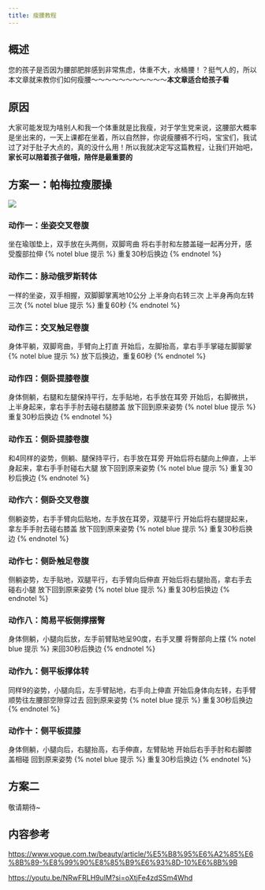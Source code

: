 ```yaml
---
title: 瘦腰教程
---
```


## **概述**

您的孩子是否因为腰部肥胖感到非常焦虑，体重不大，水桶腰！？挺气人的，所以本文章就来教你们如何瘦腰～～～～～～～～～～～**本文章适合给孩子看**

## **原因**

大家可能发现为啥别人和我一个体重就是比我瘦，对于学生党来说，这腰部大概率是坐出来的，一天上课都在坐着，所以自然胖，你说瘦腰裤不行吗，宝宝们，我试过了对于肚子大点的，真的没什么用！所以我就决定写这篇教程，让我们开始吧，**家长可以陪着孩子做哦，陪伴是最重要的**

## 方案一：帕梅拉瘦腰操

[![](https://i.ytimg.com/vi/NRwFRLH9ulM/maxresdefault.jpg)](https://www.youtube.com/watch?v=NRwFRLH9ulM "")

### 动作一：坐姿交叉卷腹

坐在瑜珈垫上，双手放在头两侧，双脚弯曲
将右手肘和左膝盖碰一起再分开，感受腹部拉伸
{% notel blue 提示 %}
重复30秒后换边
{% endnotel %}

### 动作二：脉动俄罗斯转体

一样的坐姿，双手相握，双脚脚掌离地10公分
上半身向右转三次
上半身再向左转三次
{% notel blue 提示 %}
重复60秒
{% endnotel %}

### 动作三：交叉触足卷腹

身体平躺，双脚弯曲，手臂向上打直
开始后，左脚抬高，拿右手手掌碰左脚脚掌
{% notel blue 提示 %}
放下后换边，重复60秒
{% endnotel %}


### 动作四：侧卧提膝卷腹

身体侧躺，右腿和左腿保持平行，左手贴地，右手放在耳旁
开始后，右脚微拱，上半身起来，拿右手手肘去碰右腿膝盖
放下回到原来姿势
{% notel blue 提示 %}
重复30秒后换边
{% endnotel %}

### 动作五：侧卧提膝卷腹

和4同样的姿势，侧躺、腿保持平行，右手放在耳旁
开始后将右腿向上伸直，上半身起来，拿右手手肘碰右大腿
放下回到原来姿势
{% notel blue 提示 %}
重复30秒后换边
{% endnotel %}

### 动作六：侧卧交叉卷腹

侧躺姿势，右手手臂向后贴地，左手放在耳旁，双腿平行
开始后将右腿提起来，拿左手手肘去碰右膝盖
放下回到原来姿势
{% notel blue 提示 %}
重复30秒后换边
{% endnotel %}

### 动作七：侧卧触足卷腹

侧躺姿势，左手贴地，双腿平行，右手臂向后伸直
开始后将右腿抬高，拿右手去碰右小腿
放下回到原来姿势
{% notel blue 提示 %}
重复30秒后换边
{% endnotel %}

### 动作八：简易平板侧撑摆臀

身体侧躺，小腿向后放，左手前臂贴地呈90度，右手叉腰
将臀部向上摆
{% notel blue 提示 %}
来回30秒后换边
{% endnotel %}

### 动作九：**侧平板撑体转**

同样9的姿势，小腿向后，左手臂贴地，右手向上伸直
开始后身体向左转，右手臂顺势往左腰部空隙穿过去
回到原来姿势
{% notel blue 提示 %}
重复30秒后换边
{% endnotel %}

### 动作十：侧平板提膝

身体侧躺，小腿向后，右腿抬高，右手伸直，左臂贴地
开始后右手手肘和右脚膝盖相碰
回到原来姿势
{% notel blue 提示 %}
重复30秒后换边
{% endnotel %}

## 方案二

敬请期待~

## 内容参考

https://www.vogue.com.tw/beauty/article/%E5%B8%95%E6%A2%85%E6%8B%89-%E8%99%90%E8%85%B9%E6%93%8D-10%E6%8B%9B

https://youtu.be/NRwFRLH9ulM?si=oXtjFe4zdSSm4Whd